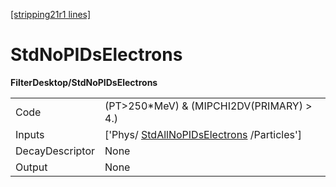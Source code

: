 [[stripping21r1 lines]](./stripping21r1-commonparticles)

# StdNoPIDsElectrons

**FilterDesktop/StdNoPIDsElectrons**

|                 |                                                                                       |
|-----------------|---------------------------------------------------------------------------------------|
| Code            | (PT\>250\*MeV) & (MIPCHI2DV(PRIMARY) \> 4.)                                           |
| Inputs          | ['Phys/ [StdAllNoPIDsElectrons](./stripping21r1-stdallnopidselectrons) /Particles'] |
| DecayDescriptor | None                                                                                  |
| Output          | None                                                                                  |
